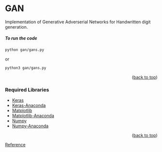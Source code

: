 # GAN
Implementation of Generative Adverserial Networks for Handwritten digit generation. 

##### To run the code
```sh 
python gan/gans.py
   ```
   or
   ```sh
   python3 gan/gans.py
   ```
<p align="right">(<a href="#top">back to top</a>)</p>

### Required Libraries

* [Keras](https://pypi.org/project/keras/)
* [Keras-Anaconda](https://anaconda.org/conda-forge/keras)
* [Matplotlib](https://pypi.org/project/matplotlib/)
* [Matplotlib-Anaconda](https://anaconda.org/conda-forge/matplotlib)
* [Numpy](https://pypi.org/project/numpy/)
* [Numpy-Anaconda](https://anaconda.org/anaconda/numpy)

<p align="right">(<a href="#top">back to top</a>)</p>

[Reference](https://papers.nips.cc/paper/5423-generative-adversarial-nets.pdf)
